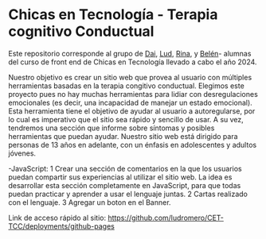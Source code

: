 # Chicas en Tecnología - Terapia cognitivo Conductual

Este repositorio corresponde al grupo de [Dai](https://github.com/Daianaost), [Lud](https://github.com/ludromero), [Rina](https://github.com/RinaSalazar), y [Belén](https://github.com/belupileci)- alumnas del curso de front end de Chicas en Tecnología llevado a cabo el año 2024.

Nuestro objetivo es crear un sitio web que provea al usuario con múltiples herramientas basadas en la terapia congitivo conductual. Elegimos este proyecto pues no hay muchas herramientas para lidiar con desregulaciones emocionales (es decir, una incapacidad de manejar un estado emocional). Esta herramienta tiene el objetivo de ayudar al usuario a autoregularse, por lo cual es imperativo que el sitio sea rápido y sencillo de usar. A su vez, tendremos una sección que informe sobre síntomas y posibles herramientas que puedan ayudar. Nuestro sitio web está dirigido para personas de 13 años en adelante, con un énfasis en adolescentes y adultos jóvenes.

-JavaScript: 
1 Crear una sección de comentarios en la que los usuarios puedan compartir sus experiencias al utilizar el sitio web. La idea es desarrollar esta sección completamente en JavaScript, para que todas puedan practicar y aprender a usar el lenguaje juntas.
2 Cartas realizado con el lenguaje.
3 Agregar un boton en el Banner.

Link de acceso rápido al sitio: https://github.com/ludromero/CET-TCC/deployments/github-pages
